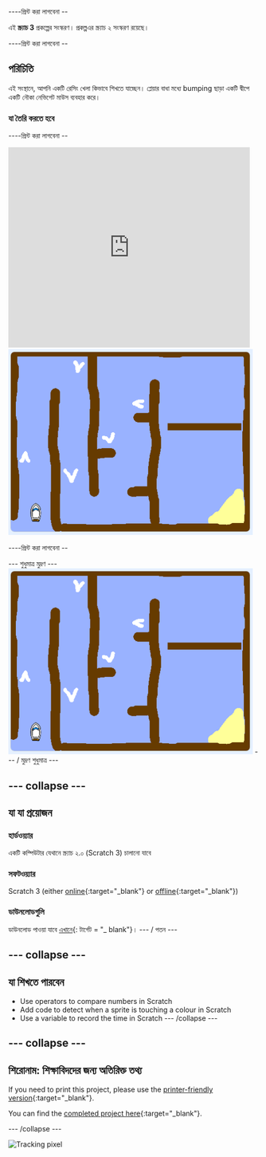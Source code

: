 \----প্রিন্ট করা লাগবেনা --

এই **স্ক্র্যাচ 3** প্রকল্পের সংস্করণ। প্রকল্প</a>এর স্ক্র্যাচ ২ সংস্করণ রয়েছে।</p> 

\----প্রিন্ট করা লাগবেনা --

## পরিচিতি

এই সংস্থানে, আপনি একটি রেসিং খেলা কিভাবে শিখতে যাচ্ছেন। প্লেয়ার বাধা মধ্যে bumping ছাড়া একটি দ্বীপে একটি নৌকা নেভিগেট মাউস ব্যবহার করে।

### যা তৈরি করতে হবে

\----প্রিন্ট করা লাগবেনা --

<div class="scratch-preview">
  <iframe allowtransparency="true" width="485" height="402" src="https://scratch.mit.edu/projects/embed/276662533/?autostart=false" frameborder="0" scrolling="no"></iframe>
  <img src="images/boat_race_demo.png">
</div>

\----প্রিন্ট করা লাগবেনা --

\--- শুধুমাত্র মুদ্রণ \--- ![boat race demo](images/boat_race_demo.png) \--- / মুদ্রণ শুধুমাত্র \---

## \--- collapse \---

## যা যা প্রয়োজন

### হার্ডওয়্যার

একটি কম্পিউটার যেথানে স্ক্র্যাচ ২.০ (Scratch 3) চালানো যাবে

### সফটওয়্যার

Scratch 3 (either [online](https://rpf.io/scratchon){:target="_blank"} or [offline](https://rpf.io/scratchoff){:target="_blank"})

### ডাউনলোডগুলি

ডাউনলোড পাওয়া যাবে [এখানে](http://rpf.io/p/en/boat-race-go){: টার্গেট = "_ blank"}। \--- / পতন \---

## \--- collapse \---

## যা শিখতে পারবেন

- Use operators to compare numbers in Scratch
- Add code to detect when a sprite is touching a colour in Scratch
- Use a variable to record the time in Scratch \--- /collapse \---

## \--- collapse \---

## শিরোনাম: শিক্ষাবিদদের জন্য অতিরিক্ত তথ্য

If you need to print this project, please use the [printer-friendly version](https://projects.raspberrypi.org/en/projects/boat-race/print){:target="_blank"}.

You can find the [completed project here](http://rpf.io/p/en/boat-race-get){:target="_blank"}.

\--- /collapse \---

![Tracking pixel](https://code.org/api/hour/begin_codeclub_boatrace.png)